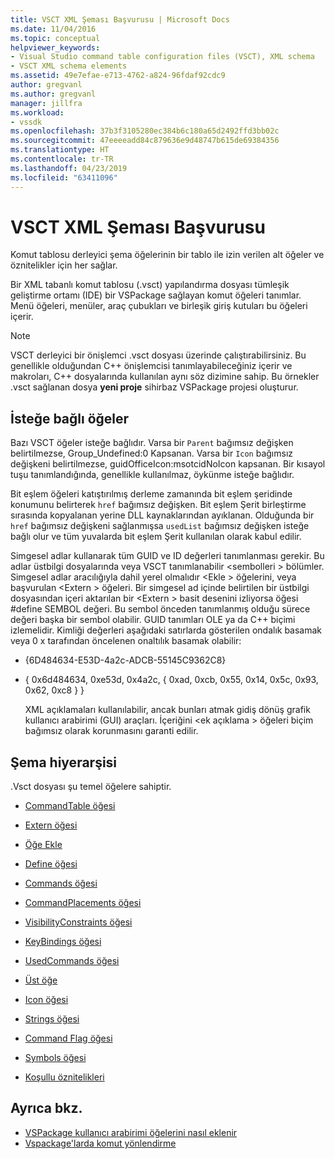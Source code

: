 ```yaml
---
title: VSCT XML Şeması Başvurusu | Microsoft Docs
ms.date: 11/04/2016
ms.topic: conceptual
helpviewer_keywords:
- Visual Studio command table configuration files (VSCT), XML schema
- VSCT XML schema elements
ms.assetid: 49e7efae-e713-4762-a824-96fdaf92cdc9
author: gregvanl
ms.author: gregvanl
manager: jillfra
ms.workload:
- vssdk
ms.openlocfilehash: 37b3f3105280ec384b6c180a65d2492ffd3bb02c
ms.sourcegitcommit: 47eeeeadd84c879636e9d48747b615de69384356
ms.translationtype: HT
ms.contentlocale: tr-TR
ms.lasthandoff: 04/23/2019
ms.locfileid: "63411096"
---
```

# <a name="vsct-xml-schema-reference"></a>VSCT XML Şeması Başvurusu
Komut tablosu derleyici şema öğelerinin bir tablo ile izin verilen alt öğeler ve öznitelikler için her sağlar.

 Bir XML tabanlı komut tablosu (.vsct) yapılandırma dosyası tümleşik geliştirme ortamı (IDE) bir VSPackage sağlayan komut öğeleri tanımlar. Menü öğeleri, menüler, araç çubukları ve birleşik giriş kutuları bu öğeleri içerir.

> [!NOTE]
> VSCT derleyici bir önişlemci .vsct dosyası üzerinde çalıştırabilirsiniz. Bu genellikle olduğundan C++ önişlemcisi tanımlayabileceğiniz içerir ve makroları, C++ dosyalarında kullanılan aynı söz dizimine sahip. Bu örnekler .vsct sağlanan dosya **yeni proje** sihirbaz VSPackage projesi oluşturur.

## <a name="optional-elements"></a>İsteğe bağlı öğeler
 Bazı VSCT öğeler isteğe bağlıdır. Varsa bir `Parent` bağımsız değişken belirtilmezse, Group_Undefined:0 Kapsanan. Varsa bir `Icon` bağımsız değişkeni belirtilmezse, guidOfficeIcon:msotcidNoIcon kapsanan. Bir kısayol tuşu tanımlandığında, genellikle kullanılmaz, öykünme isteğe bağlıdır.

 Bit eşlem öğeleri katıştırılmış derleme zamanında bit eşlem şeridinde konumunu belirterek `href` bağımsız değişken. Bit eşlem Şerit birleştirme sırasında kopyalanan yerine DLL kaynaklarından ayıklanan. Olduğunda bir `href` bağımsız değişkeni sağlanmışsa `usedList` bağımsız değişken isteğe bağlı olur ve tüm yuvalarda bit eşlem Şerit kullanılan olarak kabul edilir.

 Simgesel adlar kullanarak tüm GUID ve ID değerleri tanımlanması gerekir. Bu adlar üstbilgi dosyalarında veya VSCT tanımlanabilir \<sembolleri > bölümler. Simgesel adlar aracılığıyla dahil yerel olmalıdır \<Ekle > öğelerini, veya başvurulan \<Extern > öğeleri. Bir simgesel ad içinde belirtilen bir üstbilgi dosyasından içeri aktarılan bir \<Extern > basit desenini izliyorsa öğesi #define SEMBOL değeri. Bu sembol önceden tanımlanmış olduğu sürece değeri başka bir sembol olabilir. GUID tanımları OLE ya da C++ biçimi izlemelidir. Kimliği değerleri aşağıdaki satırlarda gösterilen ondalık basamak veya 0 x tarafından öncelenen onaltılık basamak olabilir:

- {6D484634-E53D-4a2c-ADCB-55145C9362C8}

- { 0x6d484634, 0xe53d, 0x4a2c, { 0xad, 0xcb, 0x55, 0x14, 0x5c, 0x93, 0x62, 0xc8 } }

  XML açıklamaları kullanılabilir, ancak bunları atmak gidiş dönüş grafik kullanıcı arabirimi (GUI) araçları. İçeriğini \<ek açıklama > öğeleri biçim bağımsız olarak korunmasını garanti edilir.

## <a name="schema-hierarchy"></a>Şema hiyerarşisi
 .Vsct dosyası şu temel öğelere sahiptir.

- [CommandTable öğesi](../extensibility/commandtable-element.md)

- [Extern öğesi](../extensibility/extern-element.md)

- [Öğe Ekle](../extensibility/include-element.md)

- [Define öğesi](../extensibility/define-element.md)

- [Commands öğesi](../extensibility/commands-element.md)

- [CommandPlacements öğesi](../extensibility/commandplacements-element.md)

- [VisibilityConstraints öğesi](../extensibility/visibilityconstraints-element.md)

- [KeyBindings öğesi](../extensibility/keybindings-element.md)

- [UsedCommands öğesi](../extensibility/usedcommands-element.md)

- [Üst öğe](../extensibility/parent-element.md)

- [Icon öğesi](../extensibility/icon-element.md)

- [Strings öğesi](../extensibility/strings-element.md)

- [Command Flag öğesi](../extensibility/command-flag-element.md)

- [Symbols öğesi](../extensibility/symbols-element.md)

- [Koşullu öznitelikleri](../extensibility/vsct-xml-schema-conditional-attributes.md)

## <a name="see-also"></a>Ayrıca bkz.
- [VSPackage kullanıcı arabirimi öğelerini nasıl eklenir](../extensibility/internals/how-vspackages-add-user-interface-elements.md)
- [Vspackage'larda komut yönlendirme](../extensibility/internals/command-routing-in-vspackages.md)